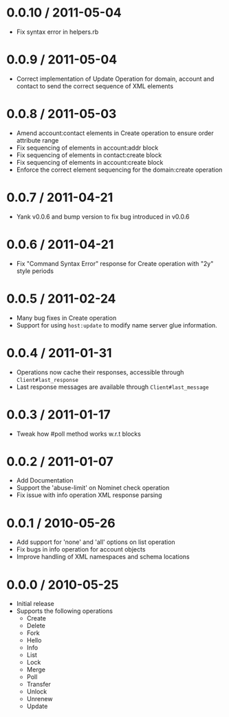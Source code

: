 
0.0.10 / 2011-05-04 
===================

  * Fix syntax error in helpers.rb

0.0.9 / 2011-05-04 
==================

  * Correct implementation of Update Operation for domain, account and contact to send
    the correct sequence of XML elements

0.0.8 / 2011-05-03
==================

  * Amend account:contact elements in Create operation to ensure order attribute range
  * Fix sequencing of elements in account:addr block
  * Fix sequencing of elements in contact:create block
  * Fix sequencing of elements in account:create block
  * Enforce the correct element sequencing for the domain:create operation

0.0.7 / 2011-04-21
==================

  * Yank v0.0.6 and bump version to fix bug introduced in v0.0.6

0.0.6 / 2011-04-21
==================

  * Fix "Command Syntax Error" response for Create operation with "2y" style periods

0.0.5 / 2011-02-24
==================

  * Many bug fixes in Create operation
  * Support for using `host:update` to modify name server glue information.

0.0.4 / 2011-01-31
==================

  * Operations now cache their responses, accessible through `Client#last_response`
  * Last response messages are available through `Client#last_message`

0.0.3 / 2011-01-17 
==================

  * Tweak how #poll method works w.r.t blocks

0.0.2 / 2011-01-07
==================

  * Add Documentation
  * Support the 'abuse-limit' on Nominet check operation
  * Fix issue with info operation XML response parsing

0.0.1 / 2010-05-26
==================

  * Add support for 'none' and 'all' options on list operation
  * Fix bugs in info operation for account objects
  * Improve handling of XML namespaces and schema locations

0.0.0 / 2010-05-25
==================

  * Initial release
  * Supports the following operations
    * Create
    * Delete
    * Fork
    * Hello
    * Info
    * List
    * Lock
    * Merge
    * Poll
    * Transfer
    * Unlock
    * Unrenew
    * Update

